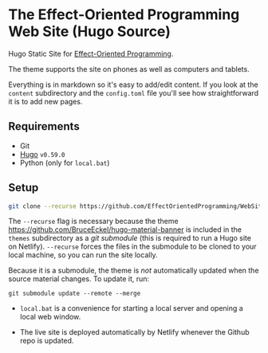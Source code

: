 # The Effect-Oriented Programming Web Site (Hugo Source)

Hugo Static Site for [Effect-Oriented Programming](https://www.EffectOrientedProgramming.com).

The theme supports the site on phones as well as computers and tablets.

Everything is in markdown so it's easy to add/edit content. If you look at the
`content` subdirectory and the `config.toml` file you'll see how straightforward it is to add new pages.

## Requirements

- Git
- [Hugo](https://gohugo.io/getting-started/installing/) `v0.59.0`
- Python (only for `local.bat`)

## Setup

```bash
git clone --recurse https://github.com/EffectOrientedProgramming/WebSite
```

The `--recurse` flag is necessary because the theme https://github.com/BruceEckel/hugo-material-banner
is included in the `themes` subdirectory as a *git submodule* (this is required to run a Hugo site on Netlify).
`--recurse` forces the files in the submodule to be cloned to your local machine, so you can run the site locally.

Because it is a submodule, the theme is *not* automatically updated when the source material
changes. To update it, run:

```
git submodule update --remote --merge
```

- `local.bat` is a convenience for starting a local server and opening a local web window.

- The live site is deployed automatically by Netlify whenever the Github repo is updated.
